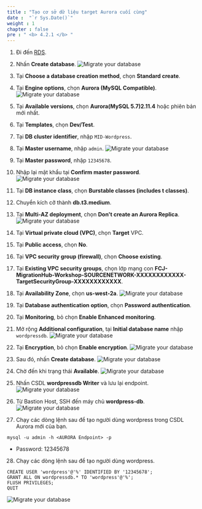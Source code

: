 ```yaml
---
title : "Tạo cơ sở dữ liệu target Aurora cuối cùng"
date :  "`r Sys.Date()`" 
weight : 1
chapter : false
pre : " <b> 4.2.1 </b> "
---
```


1. Đi đến [RDS](https://us-west-2.console.aws.amazon.com/rds/home?region=us-west-2#databases:).
2. Nhấn **Create database**.
![Migrate your database](../../../../images/4.migrateinfra/4.2migratedb/4.2.1createaurora/4.2.1.1createaurora.png?width=90pc)

3. Tại **Choose a database creation method**, chọn **Standard create**.
4. Tại **Engine options**, chọn **Aurora (MySQL Compatible)**.
![Migrate your database](../../../../images/4.migrateinfra/4.2migratedb/4.2.1createaurora/4.2.1.2createaurora.png?width=90pc)

5. Tại **Available versions**, chọn **Aurora(MySQL 5.7)2.11.4** hoặc phiên bản mới nhất.
6. Tại **Templates**, chọn **Dev/Test**.
7. Tại **DB cluster identifier**, nhập ```MID-Wordpress```.
8. Tại **Master username**, nhập ```admin```.
![Migrate your database](../../../../images/4.migrateinfra/4.2migratedb/4.2.1createaurora/4.2.1.3createaurora.png?width=90pc)

9. Tại **Master password**, nhập ```12345678```.
10. Nhập lại mật khẩu tại **Confirm master password**.
![Migrate your database](../../../../images/4.migrateinfra/4.2migratedb/4.2.1createaurora/4.2.1.4createaurora.png?width=90pc)

11. Tại **DB instance class**, chọn **Burstable classes (includes t classes)**.
12. Chuyển kích cỡ thành **db.t3.medium**.
13. Tại **Multi-AZ deployment**, chọn **Don't create an Aurora Replica**.
![Migrate your database](../../../../images/4.migrateinfra/4.2migratedb/4.2.1createaurora/4.2.1.5createaurora.png?width=90pc)

14. Tại **Virtual private cloud (VPC)**, chọn **Target** VPC.
15. Tại **Public access**, chọn **No**.
16. Tại **VPC security group (firewall)**, chọn **Choose existing**.
17. Tại **Existing VPC security groups**, chọn lớp mạng con **FCJ-MigrationHub-Workshop-SOURCENETWORK-XXXXXXXXXXXX-TargetSecurityGroup-XXXXXXXXXXXX**.
18. Tại **Availability Zone**, chọn **us-west-2a**.
![Migrate your database](../../../../images/4.migrateinfra/4.2migratedb/4.2.1createaurora/4.2.1.6createaurora.png?width=90pc)

19. Tại **Database authentication option**, chọn **Password authentication**.
20. Tại **Monitoring**, bỏ chọn **Enable Enhanced monitoring**.
21. Mở rộng **Additional configuration**, tại **Initial database name** nhập ```wordpressdb```.
![Migrate your database](../../../../images/4.migrateinfra/4.2migratedb/4.2.1createaurora/4.2.1.7createaurora.png?width=90pc)

22. Tại **Encryption**, bỏ chọn **Enable encryption**.
![Migrate your database](../../../../images/4.migrateinfra/4.2migratedb/4.2.1createaurora/4.2.1.8createaurora.png?width=90pc)

23. Sau đó, nhấn **Create database**.
![Migrate your database](../../../../images/4.migrateinfra/4.2migratedb/4.2.1createaurora/4.2.1.9createaurora.png?width=90pc)

24. Chờ đến khi trạng thái **Available**.
![Migrate your database](../../../../images/4.migrateinfra/4.2migratedb/4.2.1createaurora/4.2.1.10createaurora.png?width=90pc)

25. Nhấn CSDL **wordpressdb Writer** và lưu lại endpoint.
![Migrate your database](../../../../images/4.migrateinfra/4.2migratedb/4.2.1createaurora/4.2.1.11createaurora.png?width=90pc)

26. Từ Bastion Host, SSH đến máy chủ **wordpress-db**.
![Migrate your database](../../../../images/4.migrateinfra/4.2migratedb/4.2.1createaurora/4.2.1.12createaurora.png?width=90pc)

27. Chạy các dòng lệnh sau để tạo người dùng wordpress trong CSDL Aurora mới của bạn.
```
mysql -u admin -h <AURORA Endpoint> -p
```
+ Password: 12345678

28. Chạy các dòng lệnh sau để tạo người dùng wordpress.
```
CREATE USER 'wordpress'@'%' IDENTIFIED BY '12345678';
GRANT ALL ON wordpressdb.* TO 'wordpress'@'%';
FLUSH PRIVILEGES;
QUIT
```
![Migrate your database](../../../../images/4.migrateinfra/4.2migratedb/4.2.1createaurora/4.2.1.13createaurora.png?width=90pc)

